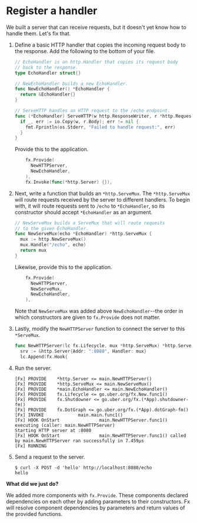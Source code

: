 # Register a handler

We built a server that can receive requests,
but it doesn't yet know how to handle them.
Let's fix that.

1. Define a basic HTTP handler that copies the incoming request body
   to the response.
   Add the following to the bottom of your file.

   ```go mdox-exec='region ex/get-started/03-echo-handler/main.go echo-handler'
   // EchoHandler is an http.Handler that copies its request body
   // back to the response.
   type EchoHandler struct{}

   // NewEchoHandler builds a new EchoHandler.
   func NewEchoHandler() *EchoHandler {
     return &EchoHandler{}
   }

   // ServeHTTP handles an HTTP request to the /echo endpoint.
   func (*EchoHandler) ServeHTTP(w http.ResponseWriter, r *http.Request) {
     if _, err := io.Copy(w, r.Body); err != nil {
       fmt.Fprintln(os.Stderr, "Failed to handle request:", err)
     }
   }
   ```

   Provide this to the application.

   ```go mdox-exec='region ex/get-started/03-echo-handler/main.go provide-handler'
       fx.Provide(
         NewHTTPServer,
         NewEchoHandler,
       ),
       fx.Invoke(func(*http.Server) {}),
   ```

2. Next, write a function that builds an `*http.ServeMux`.
   The `*http.ServeMux` will route requests received by the server to different
   handlers.
   To begin with, it will route requests sent to `/echo` to `*EchoHandler`,
   so its constructor should accept `*EchoHandler` as an argument.

   ```go mdox-exec='region ex/get-started/03-echo-handler/main.go serve-mux'
   // NewServeMux builds a ServeMux that will route requests
   // to the given EchoHandler.
   func NewServeMux(echo *EchoHandler) *http.ServeMux {
     mux := http.NewServeMux()
     mux.Handle("/echo", echo)
     return mux
   }
   ```

   Likewise, provide this to the application.

   ```go mdox-exec='region ex/get-started/03-echo-handler/main.go provides'
       fx.Provide(
         NewHTTPServer,
         NewServeMux,
         NewEchoHandler,
       ),
   ```

   Note that `NewServeMux` was added above `NewEchoHandler`--the order
   in which constructors are given to `fx.Provide` does not matter.

3. Lastly, modify the `NewHTTPServer` function to connect
   the server to this `*ServeMux`.

   ```go mdox-exec='region ex/get-started/03-echo-handler/main.go connect-mux'
   func NewHTTPServer(lc fx.Lifecycle, mux *http.ServeMux) *http.Server {
     srv := &http.Server{Addr: ":8080", Handler: mux}
     lc.Append(fx.Hook{
   ```

4. Run the server.

   ```
   [Fx] PROVIDE    *http.Server <= main.NewHTTPServer()
   [Fx] PROVIDE    *http.ServeMux <= main.NewServeMux()
   [Fx] PROVIDE    *main.EchoHandler <= main.NewEchoHandler()
   [Fx] PROVIDE    fx.Lifecycle <= go.uber.org/fx.New.func1()
   [Fx] PROVIDE    fx.Shutdowner <= go.uber.org/fx.(*App).shutdowner-fm()
   [Fx] PROVIDE    fx.DotGraph <= go.uber.org/fx.(*App).dotGraph-fm()
   [Fx] INVOKE             main.main.func1()
   [Fx] HOOK OnStart               main.NewHTTPServer.func1() executing (caller: main.NewHTTPServer)
   Starting HTTP server at :8080
   [Fx] HOOK OnStart               main.NewHTTPServer.func1() called by main.NewHTTPServer ran successfully in 7.459µs
   [Fx] RUNNING
   ```

5. Send a request to the server.

   ```shell
   $ curl -X POST -d 'hello' http://localhost:8080/echo
   hello
   ```

**What did we just do?**

We added more components with `fx.Provide`.
These components declared dependencies on each other
by adding parameters to their constructors.
Fx will resolve component dependencies by parameters and return values
of the provided functions.

